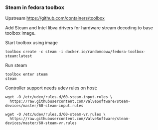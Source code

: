 ### Steam in fedora toolbox

Upstream https://github.com/containers/toolbox

Add Steam and Intel libva drivers for hardware stream decoding to base toolbox image.

Start toolbox using image
```
toolbox create -c steam -i docker.io/randomcoww/fedora-toolbox-steam:latest
```

Run steam
```
toolbox enter steam
steam
```

Controller support needs udev rules on host:
```
wget -O /etc/udev/rules.d/60-steam-input.rules \
  https://raw.githubusercontent.com/ValveSoftware/steam-devices/master/60-steam-input.rules 

wget -O /etc/udev/rules.d/60-steam-vr.rules \
  https://raw.githubusercontent.com/ValveSoftware/steam-devices/master/60-steam-vr.rules
```